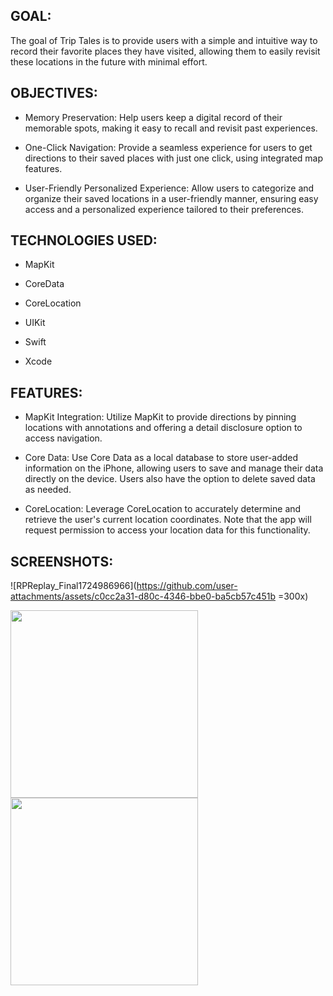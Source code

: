 GOAL:
---
The goal of Trip Tales is to provide users with a simple and intuitive way to record their favorite places they have visited, allowing them to easily revisit these locations in the future with minimal effort.

OBJECTIVES:
---
* Memory Preservation: Help users keep a digital record of their memorable spots, making it easy to recall and revisit past experiences.

* One-Click Navigation: Provide a seamless experience for users to get directions to their saved places with just one click, using integrated map features.

* User-Friendly Personalized Experience: Allow users to categorize and organize their saved locations in a user-friendly manner, ensuring easy access and a personalized experience tailored to their preferences.

TECHNOLOGIES USED:
---
* MapKit

* CoreData

* CoreLocation

* UIKit

* Swift

* Xcode


FEATURES:
---
* MapKit Integration: Utilize MapKit to provide directions by pinning locations with annotations and offering a detail disclosure option to access navigation.

* Core Data: Use Core Data as a local database to store user-added information on the iPhone, allowing users to save and manage their data directly on the device. Users also have the option to delete saved data as needed.

* CoreLocation: Leverage CoreLocation to accurately determine and retrieve the user's current location coordinates. Note that the app will request permission to access your location data for this functionality.


SCREENSHOTS:
---
![RPReplay_Final1724986966](https://github.com/user-attachments/assets/c0cc2a31-d80c-4346-bbe0-ba5cb57c451b =300x)

<img src="https://github.com/user-attachments/assets/672d2f68-7f29-41ec-91eb-07db3268a737" width="300" />

<img src="https://github.com/user-attachments/assets/4dadd6de-8a40-4d38-9ff7-4325bf4b2906" width="300" />

